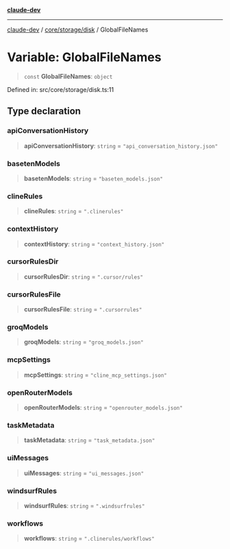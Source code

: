 [**claude-dev**](../../../../README.md)

***

[claude-dev](../../../../README.md) / [core/storage/disk](../README.md) / GlobalFileNames

# Variable: GlobalFileNames

> `const` **GlobalFileNames**: `object`

Defined in: src/core/storage/disk.ts:11

## Type declaration

### apiConversationHistory

> **apiConversationHistory**: `string` = `"api_conversation_history.json"`

### basetenModels

> **basetenModels**: `string` = `"baseten_models.json"`

### clineRules

> **clineRules**: `string` = `".clinerules"`

### contextHistory

> **contextHistory**: `string` = `"context_history.json"`

### cursorRulesDir

> **cursorRulesDir**: `string` = `".cursor/rules"`

### cursorRulesFile

> **cursorRulesFile**: `string` = `".cursorrules"`

### groqModels

> **groqModels**: `string` = `"groq_models.json"`

### mcpSettings

> **mcpSettings**: `string` = `"cline_mcp_settings.json"`

### openRouterModels

> **openRouterModels**: `string` = `"openrouter_models.json"`

### taskMetadata

> **taskMetadata**: `string` = `"task_metadata.json"`

### uiMessages

> **uiMessages**: `string` = `"ui_messages.json"`

### windsurfRules

> **windsurfRules**: `string` = `".windsurfrules"`

### workflows

> **workflows**: `string` = `".clinerules/workflows"`
